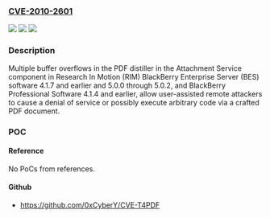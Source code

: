 ### [CVE-2010-2601](https://cve.mitre.org/cgi-bin/cvename.cgi?name=CVE-2010-2601)
![](https://img.shields.io/static/v1?label=Product&message=n%2Fa&color=blue)
![](https://img.shields.io/static/v1?label=Version&message=n%2Fa&color=blue)
![](https://img.shields.io/static/v1?label=Vulnerability&message=n%2Fa&color=brighgreen)

### Description

Multiple buffer overflows in the PDF distiller in the Attachment Service component in Research In Motion (RIM) BlackBerry Enterprise Server (BES) software 4.1.7 and earlier and 5.0.0 through 5.0.2, and BlackBerry Professional Software 4.1.4 and earlier, allow user-assisted remote attackers to cause a denial of service or possibly execute arbitrary code via a crafted PDF document.

### POC

#### Reference
No PoCs from references.

#### Github
- https://github.com/0xCyberY/CVE-T4PDF

